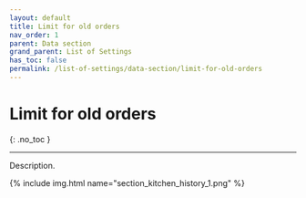 ```yaml
---
layout: default
title: Limit for old orders
nav_order: 1
parent: Data section
grand_parent: List of Settings
has_toc: false
permalink: /list-of-settings/data-section/limit-for-old-orders
---
```


# Limit for old orders
{: .no_toc }

---

Description.

{% include img.html name="section_kitchen_history_1.png" %}